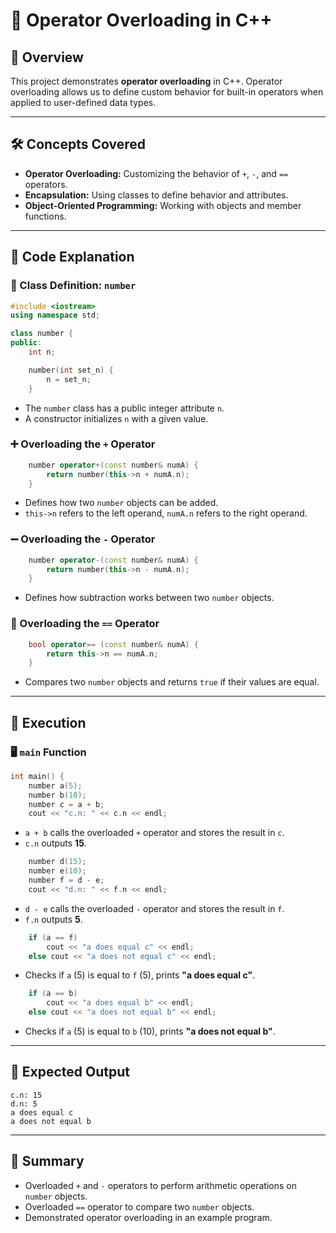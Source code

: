 # 📌 Operator Overloading in C++

## 📖 Overview

This project demonstrates **operator overloading** in C++. Operator overloading allows us to define custom behavior for built-in operators when applied to user-defined data types.

---

## 🛠️ Concepts Covered

- **Operator Overloading:** Customizing the behavior of `+`, `-`, and `==` operators.
- **Encapsulation:** Using classes to define behavior and attributes.
- **Object-Oriented Programming:** Working with objects and member functions.

---

## 📜 Code Explanation

### 🔹 Class Definition: `number`
```cpp
#include <iostream>
using namespace std;

class number {
public:
    int n;

    number(int set_n) {
        n = set_n;
    }
```
- The `number` class has a public integer attribute `n`.
- A constructor initializes `n` with a given value.

### ➕ Overloading the `+` Operator
```cpp
    number operator+(const number& numA) {
        return number(this->n + numA.n);
    }
```
- Defines how two `number` objects can be added.
- `this->n` refers to the left operand, `numA.n` refers to the right operand.

### ➖ Overloading the `-` Operator
```cpp
    number operator-(const number& numA) {
        return number(this->n - numA.n);
    }
```
- Defines how subtraction works between two `number` objects.

### 🔁 Overloading the `==` Operator
```cpp
    bool operator== (const number& numA) {
        return this->n == numA.n;
    }
```
- Compares two `number` objects and returns `true` if their values are equal.

---

## 🏃 Execution

### 🖥️ `main` Function
```cpp
int main() {
    number a(5);
    number b(10);
    number c = a + b;
    cout << "c.n: " << c.n << endl;
```
- `a + b` calls the overloaded `+` operator and stores the result in `c`.
- `c.n` outputs **15**.

```cpp
    number d(15);
    number e(10);
    number f = d - e;
    cout << "d.n: " << f.n << endl;
```
- `d - e` calls the overloaded `-` operator and stores the result in `f`.
- `f.n` outputs **5**.

```cpp
    if (a == f)
        cout << "a does equal c" << endl;
    else cout << "a does not equal c" << endl;
```
- Checks if `a` (5) is equal to `f` (5), prints **"a does equal c"**.

```cpp
    if (a == b)
        cout << "a does equal b" << endl;
    else cout << "a does not equal b" << endl;
```
- Checks if `a` (5) is equal to `b` (10), prints **"a does not equal b"**.

---

## 🎯 Expected Output
```plaintext
c.n: 15
d.n: 5
a does equal c
a does not equal b
```

---

## 📌 Summary
- Overloaded `+` and `-` operators to perform arithmetic operations on `number` objects.
- Overloaded `==` operator to compare two `number` objects.
- Demonstrated operator overloading in an example program.